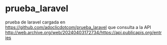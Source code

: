 # prueba_laravel
prueba de laravel cargada en https://github.com/adoclicdotcom/prueba_laravel que consulta a la API http://web.archive.org/web/20240403172734/https://api.publicapis.org/entries
